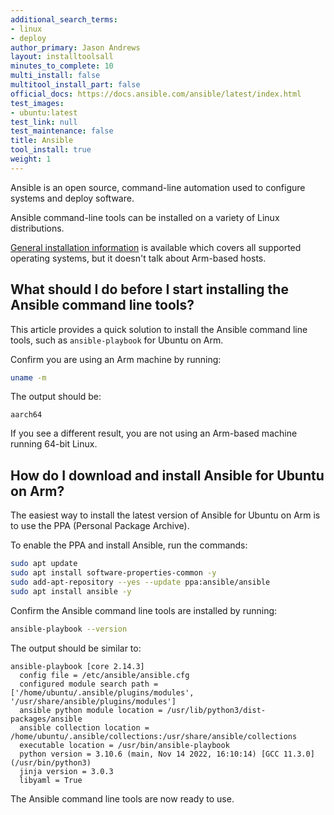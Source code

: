 ```yaml
---
additional_search_terms:
- linux
- deploy
author_primary: Jason Andrews
layout: installtoolsall
minutes_to_complete: 10
multi_install: false
multitool_install_part: false
official_docs: https://docs.ansible.com/ansible/latest/index.html
test_images:
- ubuntu:latest
test_link: null
test_maintenance: false
title: Ansible
tool_install: true
weight: 1
---
```


Ansible is an open source, command-line automation used to configure systems and deploy software.

Ansible command-line tools can be installed on a variety of Linux distributions. 

[General installation information](https://docs.ansible.com/ansible/latest/installation_guide/installation_distros.html) is available which covers all supported operating systems, but it doesn't talk about Arm-based hosts.

## What should I do before I start installing the Ansible command line tools?

This article provides a quick solution to install the Ansible command line tools, such as `ansible-playbook` for Ubuntu on Arm.

Confirm you are using an Arm machine by running:

```bash
uname -m
```

The output should be:

```output
aarch64
```

If you see a different result, you are not using an Arm-based machine running 64-bit Linux.

## How do I download and install Ansible for Ubuntu on Arm? 

The easiest way to install the latest version of Ansible for Ubuntu on Arm is to use the PPA (Personal Package Archive).

To enable the PPA and install Ansible, run the commands:

```bash
sudo apt update
sudo apt install software-properties-common -y
sudo add-apt-repository --yes --update ppa:ansible/ansible
sudo apt install ansible -y
```

Confirm the Ansible command line tools are installed by running: 

```bash
ansible-playbook --version
```

The output should be similar to:

```output
ansible-playbook [core 2.14.3]
  config file = /etc/ansible/ansible.cfg
  configured module search path = ['/home/ubuntu/.ansible/plugins/modules', '/usr/share/ansible/plugins/modules']
  ansible python module location = /usr/lib/python3/dist-packages/ansible
  ansible collection location = /home/ubuntu/.ansible/collections:/usr/share/ansible/collections
  executable location = /usr/bin/ansible-playbook
  python version = 3.10.6 (main, Nov 14 2022, 16:10:14) [GCC 11.3.0] (/usr/bin/python3)
  jinja version = 3.0.3
  libyaml = True
```

The Ansible command line tools are now ready to use.
